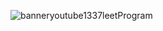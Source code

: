 
<!---
extendAnas/extendAnas is a ✨ special ✨ repository because its `README.md` (this file) appears on your GitHub profile.
You can click the Preview link to take a look at your changes.
--->
![banneryoutube1337leetProgram](https://github.com/user-attachments/assets/98d4fe52-d488-49bb-aa28-cd288e319b4b)
